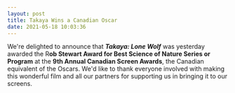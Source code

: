 ```yaml
---
layout: post
title: Takaya Wins a Canadian Oscar
date: 2021-05-18 10:03:36
---
```

We're delighted to announce that ***Takaya: Lone Wolf*** was yesterday awarded the R**ob Stewart Award for Best Science of Nature Series or Program** at the **9th Annual Canadian Screen Awards**, the Canadian equivalent of the Oscars. We'd like to thank everyone involved with making this wonderful film and all our partners for supporting us in bringing it to our screens.